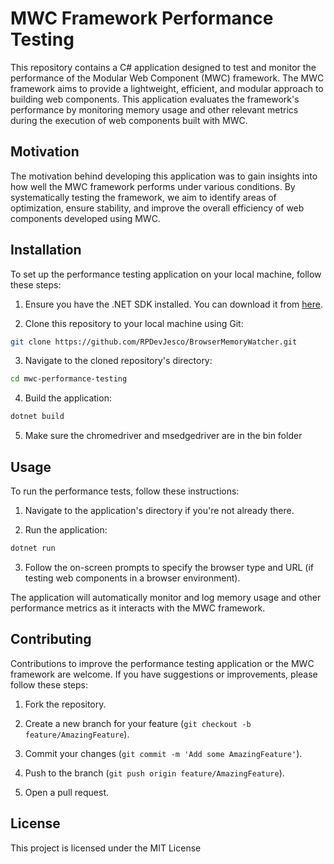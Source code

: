 # MWC Framework Performance Testing

This repository contains a C# application designed to test and monitor the performance of the Modular Web Component (MWC) framework. The MWC framework aims to provide a lightweight, efficient, and modular approach to building web components. This application evaluates the framework's performance by monitoring memory usage and other relevant metrics during the execution of web components built with MWC.

## Motivation

The motivation behind developing this application was to gain insights into how well the MWC framework performs under various conditions. By systematically testing the framework, we aim to identify areas of optimization, ensure stability, and improve the overall efficiency of web components developed using MWC.

## Installation

To set up the performance testing application on your local machine, follow these steps:

1. Ensure you have the .NET SDK installed. You can download it from [here](https://dotnet.microsoft.com/download).

2. Clone this repository to your local machine using Git:

```bash
git clone https://github.com/RPDevJesco/BrowserMemoryWatcher.git
```

3. Navigate to the cloned repository's directory:

```bash 
cd mwc-performance-testing
```

4. Build the application:

```bash
dotnet build
```

5. Make sure the chromedriver and msedgedriver are in the bin folder


## Usage

To run the performance tests, follow these instructions:

1. Navigate to the application's directory if you're not already there.

2. Run the application:


```bash 
dotnet run
```

3. Follow the on-screen prompts to specify the browser type and URL (if testing web components in a browser environment).

The application will automatically monitor and log memory usage and other performance metrics as it interacts with the MWC framework.


## Contributing

Contributions to improve the performance testing application or the MWC framework are welcome. If you have suggestions or improvements, please follow these steps:

1. Fork the repository.

2. Create a new branch for your feature (`git checkout -b feature/AmazingFeature`).

3. Commit your changes (`git commit -m 'Add some AmazingFeature'`).

4. Push to the branch (`git push origin feature/AmazingFeature`).

5. Open a pull request.

## License

This project is licensed under the MIT License